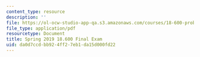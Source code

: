 ```yaml
---
content_type: resource
description: ''
file: https://ol-ocw-studio-app-qa.s3.amazonaws.com/courses/18-600-probability-and-random-variables-fall-2019/da0d7ccdbb924ff27eb1da15d000fd22_MIT18_600F19_final_2019.pdf
file_type: application/pdf
resourcetype: Document
title: Spring 2019 18.600 Final Exam
uid: da0d7ccd-bb92-4ff2-7eb1-da15d000fd22
---
```

